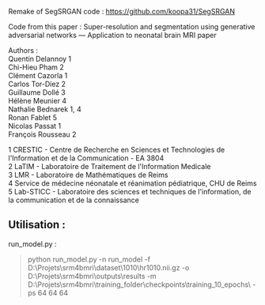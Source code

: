 Remake of SegSRGAN code : https://github.com/koopa31/SegSRGAN

Code from this paper :
Super-resolution and segmentation using generative adversarial networks — Application to neonatal brain MRI paper

Authors :  
Quentin Delannoy 1  
Chi-Hieu Pham 2  
Clément Cazorla 1   
Carlos Tor-Díez 2  
Guillaume Dollé 3  
Hélène Meunier 4  
Nathalie Bednarek 1, 4  
Ronan Fablet 5  
Nicolas Passat 1  
François Rousseau 2 

1 CRESTIC - Centre de Recherche en Sciences et Technologies de l'Information et de la Communication - EA 3804  
2 LaTIM - Laboratoire de Traitement de l'Information Medicale  
3 LMR - Laboratoire de Mathématiques de Reims  
4 Service de médecine néonatale et réanimation pédiatrique, CHU de Reims  
5 Lab-STICC - Laboratoire des sciences et techniques de l'information, de la communication et de la connaissance  


## Utilisation :  

run_model.py :  
> python run_model.py -n run_model -f D:\Projets\srm4bmri\dataset\1010\hr1010.nii.gz -o D:\Projets\srm4bmri\outputs\results -m D:\\Projets\\srm4bmri\\training_folder\\checkpoints\\training_10_epochs\\ -ps 64 64 64